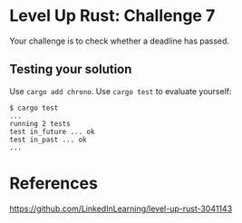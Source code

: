 # Level Up Rust: Challenge 7

Your challenge is to check whether a deadline
has passed.

## Testing your solution
Use `cargo add chrono`.
Use `cargo test` to evaluate yourself:

```console
$ cargo test
...
running 2 tests
test in_future ... ok
test in_past ... ok
...
```

# References
https://github.com/LinkedInLearning/level-up-rust-3041143
